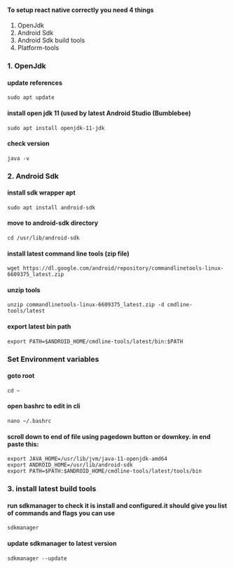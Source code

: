 
#### To setup react native correctly you need 4 things
1. OpenJdk
2. Android Sdk
3. Android Sdk build tools
4. Platform-tools

### 1. OpenJdk

#### update references
```
sudo apt update
```

#### install open jdk 11 (used by latest Android Studio (Bumblebee)
```
sudo apt install openjdk-11-jdk

```

#### check version
```
java -v
```

### 2. Android Sdk

#### install sdk wrapper apt
```
sudo apt install android-sdk
```

#### move to android-sdk directory
```
cd /usr/lib/android-sdk
```

#### install latest command line tools (zip file)
```
wget https://dl.google.com/android/repository/commandlinetools-linux-6609375_latest.zip
```


#### unzip tools 
```
unzip commandlinetools-linux-6609375_latest.zip -d cmdline-tools/latest
```

#### export latest bin path
```
export PATH=$ANDROID_HOME/cmdline-tools/latest/bin:$PATH
```

### Set Environment variables
#### goto root
```
cd ~
```

#### open bashrc to edit in cli
```
nano ~/.bashrc
```

#### scroll down to end of file using pagedown button or downkey. in end paste this:
```
export JAVA_HOME=/usr/lib/jvm/java-11-openjdk-amd64
export ANDROID_HOME=/usr/lib/android-sdk
export PATH=$PATH:$ANDROID_HOME/cmdline-tools/latest/tools/bin
```


### 3. install latest build tools

#### run sdkmanager to check it is install and configured.it should give you list of commands and flags you can use
```
sdkmanager
```


#### update sdkmanager to latest version
```
sdkmanager --update
```




